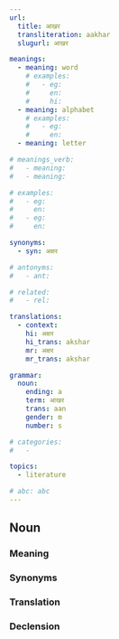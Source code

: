 ```yaml
---
url: 
  title: आखर
  transliteration: aakhar
  slugurl: आखर

meanings:
  - meaning: word
    # examples:
    #   - eg:
    #     en:
    #     hi:
  - meaning: alphabet
    # examples:
    #   - eg:
    #     en:
  - meaning: letter

# meanings_verb:
#   - meaning:
#   - meaning:   

# examples:
#   - eg:
#     en:
#   - eg:
#     en:

synonyms:
  - syn: अक्षर

# antonyms:
#   - ant:

# related:
#   - rel:

translations:
  - context:
    hi: अक्षर
    hi_trans: akshar
    mr: अक्षर
    mr_trans: akshar

grammar:
  noun:
    ending: a
    term: आखर
    trans: aan
    gender: m
    number: s

# categories:
#   -

topics:
  - literature

# abc: abc   
---
```



## Noun
### Meaning
<meaning :meanings="meanings" :url="url"></meaning>

<!-- ### Examples
<eg :eg="examples" :url="url"></eg> -->

### Synonyms
<syn :syn="synonyms" :url="url"></syn>

<!-- ### Antonyms
<ant :ant="ant" :url="url"></ant> -->

### Translation
<translation :translation="translations" :url="url"></translation>

### Declension
<noun-decl :grammar="grammar" :url="url"></noun-decl>

<!-- ### Related
<related :related="related" :url="url"></related> -->